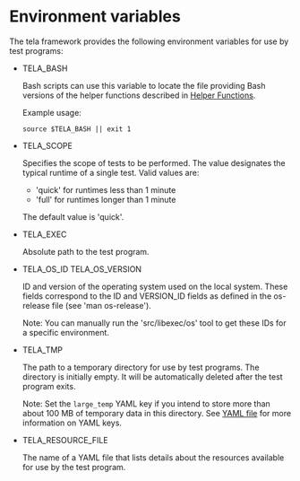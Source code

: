 Environment variables
=====================

The tela framework provides the following environment variables for use by test
programs:

  - TELA\_BASH

    Bash scripts can use this variable to locate the file providing Bash
    versions of the helper functions described in
    [Helper Functions](functions.md).

    Example usage:

    ```
    source $TELA_BASH || exit 1
    ```

  - TELA\_SCOPE

    Specifies the scope of tests to be performed.  The value designates
    the typical runtime of a single test.  Valid values are:

    - 'quick' for runtimes less than 1 minute
    - 'full' for runtimes longer than 1 minute

    The default value is 'quick'.

  - TELA\_EXEC

    Absolute path to the test program.

  - TELA\_OS\_ID
    TELA\_OS\_VERSION

    ID and version of the operating system used on the local system. These
    fields correspond to the ID and VERSION\_ID fields as defined in the
    os-release file (see 'man os-release').

    Note: You can manually run the 'src/libexec/os' tool to get these IDs for a
    specific environment.

  - TELA\_TMP

    The path to a temporary directory for use by test programs. The directory
    is initially empty. It will be automatically deleted after the test program
    exits.

    Note: Set the `large_temp` YAML key if you intend to store more than
    about 100 MB of temporary data in this directory. See [YAML file](yaml.md)
    for more information on YAML keys.

  - TELA\_RESOURCE\_FILE

    The name of a YAML file that lists details about the resources available
    for use by the test program.

